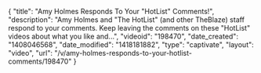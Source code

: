 {
    "title": "Amy Holmes Responds To Your \"HotList\" Comments!",
    "description": "Amy Holmes and \"The HotList\" (and other TheBlaze) staff respond to your comments. Keep leaving the comments on these \"HotList\" videos about what you like and...",
    "videoid": "198470",
    "date_created": "1408046568",
    "date_modified": "1418181882",
    "type": "captivate",
    "layout": "video",
    "url": "\/v\/amy-holmes-responds-to-your-hotlist-comments\/198470"
}